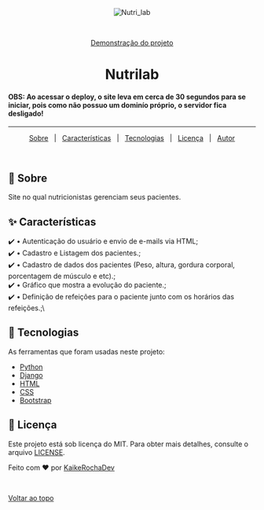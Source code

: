 <div align="center" id="top"> 
  <img src="./.github/app.gif" alt="Nutri_lab" />

  &#xa0;

  <a href="https://nutrilab-krd.onrender.com">Demonstração do projeto</a>
</div>

<h1 align="center">Nutrilab</h1>

<h4><strong>OBS</strong>: Ao acessar o deploy, o site leva em cerca de 30 segundos para se iniciar, pois como não possuo um dominío próprio, o servidor fica desligado!</h4>

<hr>

<p align="center">
  <a href="#dart-about">Sobre</a> &#xa0; | &#xa0; 
  <a href="#sparkles-features">Características</a> &#xa0; | &#xa0;
  <a href="#rocket-technologies">Tecnologias</a> &#xa0; | &#xa0;
  <a href="#memo-license">Licença</a> &#xa0; | &#xa0;
  <a href="https://github.com/KaikeRochaDev" target="_blank">Autor</a>
</p>

<br>

## :dart: Sobre ##

Site no qual nutricionistas gerenciam seus pacientes. 

## :sparkles: Características ##

:heavy_check_mark: • Autenticação do usuário e envio de e-mails via HTML;\
:heavy_check_mark: • Cadastro e Listagem dos pacientes.;\
:heavy_check_mark: • Cadastro de dados dos pacientes (Peso, altura, gordura corporal, porcentagem de músculo e etc).;\
:heavy_check_mark: • Gráfico que mostra a evolução do paciente.;\
:heavy_check_mark: • Definição de refeições para o paciente junto com os horários das refeições.;\

## :rocket: Tecnologias ##

As ferramentas que foram usadas neste projeto:

- [Python](https://www.python.org/)
- [Django](https://www.djangoproject.com/)
- [HTML](https://developer.mozilla.org/pt-BR/docs/Web/HTML)
- [CSS](https://developer.mozilla.org/pt-BR/docs/Web/CSS)
- [Bootstrap](https://getbootstrap.com/)

## :memo: Licença ##

Este projeto está sob licença do MIT. Para obter mais detalhes, consulte o arquivo [LICENSE](LICENSE.md).


Feito com :heart: por <a href="https://github.com/KaikeRochaDev" target="_blank">KaikeRochaDev</a>

&#xa0;

<a href="#top">Voltar ao topo</a>
